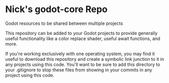 # Nick's godot-core Repo
Godot resources to be shared between multiple projects

This repository can be added to your Godot projects to provide generally useful functionality like a color replace shader, useful await functions, and more.

If you're working exclusively with one operating system, you may find it useful to download this repository and create a symbolic link junction to it in any projects using this code.
You'll want to be sure to add this directory to your .gitignore to stop these files from showing in your commits in any project using this code.
